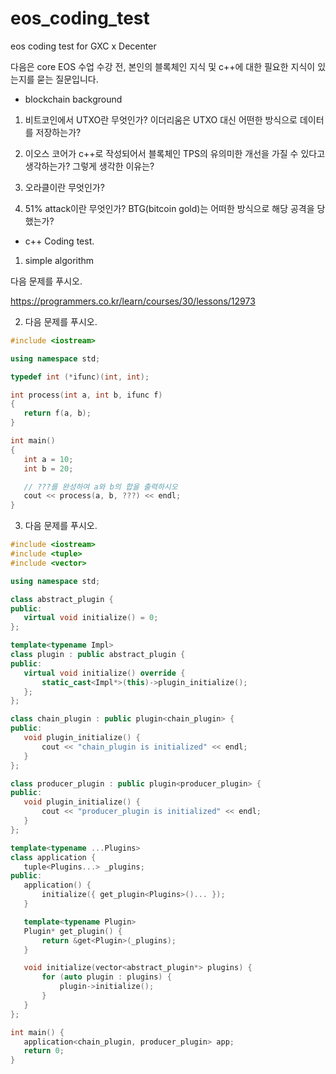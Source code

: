 # eos_coding_test

eos coding test for GXC x Decenter

다음은 core EOS 수업 수강 전, 본인의 블록체인 지식 및 c++에 대한 필요한 지식이 있는지를 묻는 질문입니다. 

- blockchain background


1. 비트코인에서 UTXO란 무엇인가? 이더리움은 UTXO 대신 어떤한 방식으로 데이터를 저장하는가?

2. 이오스 코어가 c++로 작성되어서 블록체인 TPS의 유의미한 개선을 가질 수 있다고 생각하는가? 그렇게 생각한 이유는?

3. 오라클이란 무엇인가? 

4. 51% attack이란 무엇인가? BTG(bitcoin gold)는 어떠한 방식으로 해당 공격을 당했는가?


- c++ Coding test.


1. simple algorithm

다음 문제를 푸시오.

https://programmers.co.kr/learn/courses/30/lessons/12973

2. 다음 문제를 푸시오.

```c++
#include <iostream>

using namespace std;

typedef int (*ifunc)(int, int);

int process(int a, int b, ifunc f)
{
   return f(a, b);
}

int main()
{
   int a = 10;
   int b = 20;

   // ???를 완성하여 a와 b의 합을 출력하시오
   cout << process(a, b, ???) << endl;
}
```


3. 다음 문제를 푸시오.

```c++
#include <iostream>
#include <tuple>
#include <vector>

using namespace std;

class abstract_plugin {
public:
   virtual void initialize() = 0;
};

template<typename Impl>
class plugin : public abstract_plugin {
public:
   virtual void initialize() override {
       static_cast<Impl*>(this)->plugin_initialize();
   };
};

class chain_plugin : public plugin<chain_plugin> {
public:
   void plugin_initialize() {
       cout << "chain_plugin is initialized" << endl;
   }
};

class producer_plugin : public plugin<producer_plugin> {
public:
   void plugin_initialize() {
       cout << "producer_plugin is initialized" << endl;
   }
};

template<typename ...Plugins>
class application {
   tuple<Plugins...> _plugins;
public:
   application() {
       initialize({ get_plugin<Plugins>()... });
   }

   template<typename Plugin>
   Plugin* get_plugin() {
       return &get<Plugin>(_plugins);
   }

   void initialize(vector<abstract_plugin*> plugins) {
       for (auto plugin : plugins) {
           plugin->initialize();
       }
   }
};

int main() {
   application<chain_plugin, producer_plugin> app;
   return 0;
}
```
